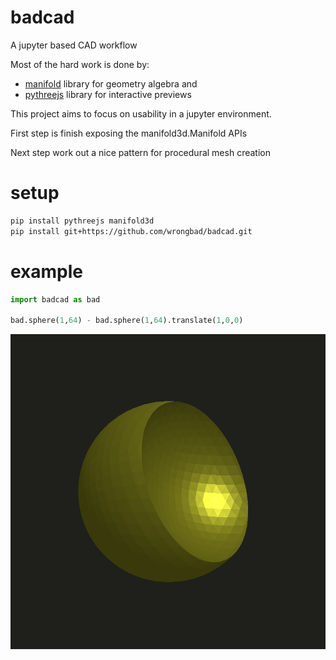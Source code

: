 # badcad

A jupyter based CAD workflow

Most of the hard work is done by:
- [manifold](https://github.com/elalish/manifold) library for geometry algebra and 
- [pythreejs](https://github.com/jupyter-widgets/pythreejs) library for interactive previews

This project aims to focus on usability in a jupyter environment.

First step is finish exposing the manifold3d.Manifold APIs

Next step work out a nice pattern for procedural mesh creation

# setup

```bash
pip install pythreejs manifold3d
pip install git+https://github.com/wrongbad/badcad.git
```

# example

```py
import badcad as bad

bad.sphere(1,64) - bad.sphere(1,64).translate(1,0,0)
```

![spheres](spheres.png)

